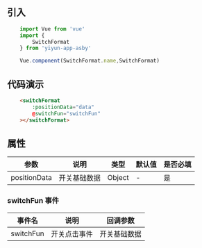 ## 引入

``` js
    import Vue from 'vue'
    import {
        SwitchFormat
    } from 'yiyun-app-asby'

    Vue.component(SwitchFormat.name,SwitchFormat)
```
## 代码演示


``` html
    <switchFormat 
        :positionData="data" 
        @switchFun="switchFun"
    ></switchFormat>
```

## 属性
|参数|说明|类型|默认值|是否必填|
| ----- | ----- | ----- | ----- | ----- |
|positionData|开关基础数据|Object|-|是|


### switchFun 事件

|事件名|说明|回调参数|
| ----- | ----- | ----- |
|switchFun|开关点击事件|开关基础数据|


